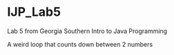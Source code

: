 # IJP_Lab5
Lab 5 from Georgia Southern Intro to Java Programming

A weird loop that counts down between 2 numbers
